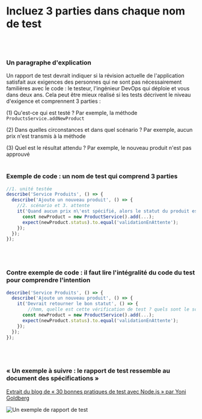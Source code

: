 # Incluez 3 parties dans chaque nom de test

<br/><br/>

### Un paragraphe d'explication

Un rapport de test devrait indiquer si la révision actuelle de l'application satisfait aux exigences des personnes qui ne sont pas nécessairement familières avec le code : le testeur, l'ingénieur DevOps qui déploie et vous dans deux ans. Cela peut être mieux réalisé si les tests décrivent le niveau d'exigence et comprennent 3 parties :

(1) Qu'est-ce qui est testé ? Par exemple, la méthode `ProductsService.addNewProduct`

(2) Dans quelles circonstances et dans quel scénario ? Par exemple, aucun prix n'est transmis à la méthode

(3) Quel est le résultat attendu ? Par exemple, le nouveau produit n'est pas approuvé<br/><br/>

### Exemple de code : un nom de test qui comprend 3 parties
```javascript
//1. unité testée
describe('Service Produits', () => {
  describe('Ajoute un nouveau produit', () => {
    //2. scénario et 3. attente
    it('Quand aucun prix n\'est spécifié, alors le statut du produit est en attente d\'approbation', () => {
      const newProduct = new ProductService().add(...);
      expect(newProduct.status).to.equal('validationEnAttente');
    });
  });
});
```

<br/><br/>

### Contre exemple de code : il faut lire l'intégralité du code du test pour comprendre l'intention
```javascript
describe('Service Produits', () => {
  describe('Ajoute un nouveau produit', () => {
    it('Devrait retourner le bon statut', () => {
        //hmm, quelle est cette vérification de test ? quels sont le scénario et les attentes ?
      const newProduct = new ProductService().add(...);
      expect(newProduct.status).to.equal('validationEnAttente');
    });
  });
});
```

<br/><br/>

###  « Un exemple à suivre : le rapport de test ressemble au document des spécifications »

 [Extrait du blog de « 30 bonnes pratiques de test avec Node.js » par Yoni Goldberg](https://medium.com/@me_37286/yoni-goldberg-javascript-nodejs-testing-best-practices-2b98924c9347)

 ![Un exemple de rapport de test](https://github.com/i0natan/nodebestpractices/blob/master/assets/images/test-report-like-requirements.jpeg "Un exemple de rapport de test")

<br/><br/>